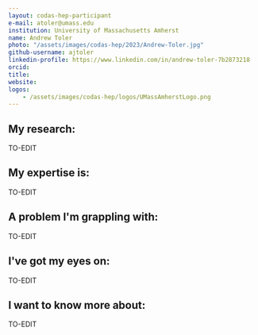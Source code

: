 ```yaml
---
layout: codas-hep-participant
e-mail: atoler@umass.edu
institution: University of Massachusetts Amherst
name: Andrew Toler
photo: "/assets/images/codas-hep/2023/Andrew-Toler.jpg"
github-username: ajtoler
linkedin-profile: https://www.linkedin.com/in/andrew-toler-7b2873218
orcid:
title:
website:
logos:
    - /assets/images/codas-hep/logos/UMassAmherstLogo.png
---
```


## My research:
TO-EDIT

## My expertise is:
TO-EDIT

## A problem I'm grappling with:
TO-EDIT

## I've got my eyes on:
TO-EDIT

## I want to know more about:
TO-EDIT
